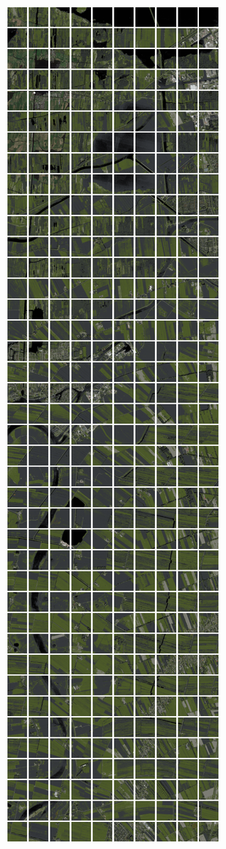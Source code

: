 <html>
<div>
<img src="https://github.com/HakkaTjakka/NL_TILE_MAP/blob/main/18/637/-1055/r.6370.-10550.png" height="44" width="44">
<img src="https://github.com/HakkaTjakka/NL_TILE_MAP/blob/main/18/637/-1055/r.6371.-10550.png" height="44" width="44">
<img src="https://github.com/HakkaTjakka/NL_TILE_MAP/blob/main/18/637/-1055/r.6372.-10550.png" height="44" width="44">
<img src="https://github.com/HakkaTjakka/NL_TILE_MAP/blob/main/18/637/-1055/r.6373.-10550.png" height="44" width="44">
<img src="https://github.com/HakkaTjakka/NL_TILE_MAP/blob/main/18/637/-1055/r.6374.-10550.png" height="44" width="44">
<img src="https://github.com/HakkaTjakka/NL_TILE_MAP/blob/main/18/637/-1055/r.6375.-10550.png" height="44" width="44">
<img src="https://github.com/HakkaTjakka/NL_TILE_MAP/blob/main/18/637/-1055/r.6376.-10550.png" height="44" width="44">
<img src="https://github.com/HakkaTjakka/NL_TILE_MAP/blob/main/18/637/-1055/r.6377.-10550.png" height="44" width="44">
<img src="https://github.com/HakkaTjakka/NL_TILE_MAP/blob/main/18/637/-1055/r.6378.-10550.png" height="44" width="44">
<img src="https://github.com/HakkaTjakka/NL_TILE_MAP/blob/main/18/637/-1055/r.6379.-10550.png" height="44" width="44">
<img src="https://github.com/HakkaTjakka/NL_TILE_MAP/blob/main/18/638/-1055/r.6380.-10550.png" height="44" width="44">
<img src="https://github.com/HakkaTjakka/NL_TILE_MAP/blob/main/18/638/-1055/r.6381.-10550.png" height="44" width="44">
<img src="https://github.com/HakkaTjakka/NL_TILE_MAP/blob/main/18/638/-1055/r.6382.-10550.png" height="44" width="44">
<img src="https://github.com/HakkaTjakka/NL_TILE_MAP/blob/main/18/638/-1055/r.6383.-10550.png" height="44" width="44">
<img src="https://github.com/HakkaTjakka/NL_TILE_MAP/blob/main/18/638/-1055/r.6384.-10550.png" height="44" width="44">
<img src="https://github.com/HakkaTjakka/NL_TILE_MAP/blob/main/18/638/-1055/r.6385.-10550.png" height="44" width="44">
<img src="https://github.com/HakkaTjakka/NL_TILE_MAP/blob/main/18/638/-1055/r.6386.-10550.png" height="44" width="44">
<img src="https://github.com/HakkaTjakka/NL_TILE_MAP/blob/main/18/638/-1055/r.6387.-10550.png" height="44" width="44">
<img src="https://github.com/HakkaTjakka/NL_TILE_MAP/blob/main/18/638/-1055/r.6388.-10550.png" height="44" width="44">
<img src="https://github.com/HakkaTjakka/NL_TILE_MAP/blob/main/18/638/-1055/r.6389.-10550.png" height="44" width="44">
<br>
<img src="https://github.com/HakkaTjakka/NL_TILE_MAP/blob/main/18/637/-1055/r.6370.-10549.png" height="44" width="44">
<img src="https://github.com/HakkaTjakka/NL_TILE_MAP/blob/main/18/637/-1055/r.6371.-10549.png" height="44" width="44">
<img src="https://github.com/HakkaTjakka/NL_TILE_MAP/blob/main/18/637/-1055/r.6372.-10549.png" height="44" width="44">
<img src="https://github.com/HakkaTjakka/NL_TILE_MAP/blob/main/18/637/-1055/r.6373.-10549.png" height="44" width="44">
<img src="https://github.com/HakkaTjakka/NL_TILE_MAP/blob/main/18/637/-1055/r.6374.-10549.png" height="44" width="44">
<img src="https://github.com/HakkaTjakka/NL_TILE_MAP/blob/main/18/637/-1055/r.6375.-10549.png" height="44" width="44">
<img src="https://github.com/HakkaTjakka/NL_TILE_MAP/blob/main/18/637/-1055/r.6376.-10549.png" height="44" width="44">
<img src="https://github.com/HakkaTjakka/NL_TILE_MAP/blob/main/18/637/-1055/r.6377.-10549.png" height="44" width="44">
<img src="https://github.com/HakkaTjakka/NL_TILE_MAP/blob/main/18/637/-1055/r.6378.-10549.png" height="44" width="44">
<img src="https://github.com/HakkaTjakka/NL_TILE_MAP/blob/main/18/637/-1055/r.6379.-10549.png" height="44" width="44">
<img src="https://github.com/HakkaTjakka/NL_TILE_MAP/blob/main/18/638/-1055/r.6380.-10549.png" height="44" width="44">
<img src="https://github.com/HakkaTjakka/NL_TILE_MAP/blob/main/18/638/-1055/r.6381.-10549.png" height="44" width="44">
<img src="https://github.com/HakkaTjakka/NL_TILE_MAP/blob/main/18/638/-1055/r.6382.-10549.png" height="44" width="44">
<img src="https://github.com/HakkaTjakka/NL_TILE_MAP/blob/main/18/638/-1055/r.6383.-10549.png" height="44" width="44">
<img src="https://github.com/HakkaTjakka/NL_TILE_MAP/blob/main/18/638/-1055/r.6384.-10549.png" height="44" width="44">
<img src="https://github.com/HakkaTjakka/NL_TILE_MAP/blob/main/18/638/-1055/r.6385.-10549.png" height="44" width="44">
<img src="https://github.com/HakkaTjakka/NL_TILE_MAP/blob/main/18/638/-1055/r.6386.-10549.png" height="44" width="44">
<img src="https://github.com/HakkaTjakka/NL_TILE_MAP/blob/main/18/638/-1055/r.6387.-10549.png" height="44" width="44">
<img src="https://github.com/HakkaTjakka/NL_TILE_MAP/blob/main/18/638/-1055/r.6388.-10549.png" height="44" width="44">
<img src="https://github.com/HakkaTjakka/NL_TILE_MAP/blob/main/18/638/-1055/r.6389.-10549.png" height="44" width="44">
<br>
<img src="https://github.com/HakkaTjakka/NL_TILE_MAP/blob/main/18/637/-1055/r.6370.-10548.png" height="44" width="44">
<img src="https://github.com/HakkaTjakka/NL_TILE_MAP/blob/main/18/637/-1055/r.6371.-10548.png" height="44" width="44">
<img src="https://github.com/HakkaTjakka/NL_TILE_MAP/blob/main/18/637/-1055/r.6372.-10548.png" height="44" width="44">
<img src="https://github.com/HakkaTjakka/NL_TILE_MAP/blob/main/18/637/-1055/r.6373.-10548.png" height="44" width="44">
<img src="https://github.com/HakkaTjakka/NL_TILE_MAP/blob/main/18/637/-1055/r.6374.-10548.png" height="44" width="44">
<img src="https://github.com/HakkaTjakka/NL_TILE_MAP/blob/main/18/637/-1055/r.6375.-10548.png" height="44" width="44">
<img src="https://github.com/HakkaTjakka/NL_TILE_MAP/blob/main/18/637/-1055/r.6376.-10548.png" height="44" width="44">
<img src="https://github.com/HakkaTjakka/NL_TILE_MAP/blob/main/18/637/-1055/r.6377.-10548.png" height="44" width="44">
<img src="https://github.com/HakkaTjakka/NL_TILE_MAP/blob/main/18/637/-1055/r.6378.-10548.png" height="44" width="44">
<img src="https://github.com/HakkaTjakka/NL_TILE_MAP/blob/main/18/637/-1055/r.6379.-10548.png" height="44" width="44">
<img src="https://github.com/HakkaTjakka/NL_TILE_MAP/blob/main/18/638/-1055/r.6380.-10548.png" height="44" width="44">
<img src="https://github.com/HakkaTjakka/NL_TILE_MAP/blob/main/18/638/-1055/r.6381.-10548.png" height="44" width="44">
<img src="https://github.com/HakkaTjakka/NL_TILE_MAP/blob/main/18/638/-1055/r.6382.-10548.png" height="44" width="44">
<img src="https://github.com/HakkaTjakka/NL_TILE_MAP/blob/main/18/638/-1055/r.6383.-10548.png" height="44" width="44">
<img src="https://github.com/HakkaTjakka/NL_TILE_MAP/blob/main/18/638/-1055/r.6384.-10548.png" height="44" width="44">
<img src="https://github.com/HakkaTjakka/NL_TILE_MAP/blob/main/18/638/-1055/r.6385.-10548.png" height="44" width="44">
<img src="https://github.com/HakkaTjakka/NL_TILE_MAP/blob/main/18/638/-1055/r.6386.-10548.png" height="44" width="44">
<img src="https://github.com/HakkaTjakka/NL_TILE_MAP/blob/main/18/638/-1055/r.6387.-10548.png" height="44" width="44">
<img src="https://github.com/HakkaTjakka/NL_TILE_MAP/blob/main/18/638/-1055/r.6388.-10548.png" height="44" width="44">
<img src="https://github.com/HakkaTjakka/NL_TILE_MAP/blob/main/18/638/-1055/r.6389.-10548.png" height="44" width="44">
<br>
<img src="https://github.com/HakkaTjakka/NL_TILE_MAP/blob/main/18/637/-1055/r.6370.-10547.png" height="44" width="44">
<img src="https://github.com/HakkaTjakka/NL_TILE_MAP/blob/main/18/637/-1055/r.6371.-10547.png" height="44" width="44">
<img src="https://github.com/HakkaTjakka/NL_TILE_MAP/blob/main/18/637/-1055/r.6372.-10547.png" height="44" width="44">
<img src="https://github.com/HakkaTjakka/NL_TILE_MAP/blob/main/18/637/-1055/r.6373.-10547.png" height="44" width="44">
<img src="https://github.com/HakkaTjakka/NL_TILE_MAP/blob/main/18/637/-1055/r.6374.-10547.png" height="44" width="44">
<img src="https://github.com/HakkaTjakka/NL_TILE_MAP/blob/main/18/637/-1055/r.6375.-10547.png" height="44" width="44">
<img src="https://github.com/HakkaTjakka/NL_TILE_MAP/blob/main/18/637/-1055/r.6376.-10547.png" height="44" width="44">
<img src="https://github.com/HakkaTjakka/NL_TILE_MAP/blob/main/18/637/-1055/r.6377.-10547.png" height="44" width="44">
<img src="https://github.com/HakkaTjakka/NL_TILE_MAP/blob/main/18/637/-1055/r.6378.-10547.png" height="44" width="44">
<img src="https://github.com/HakkaTjakka/NL_TILE_MAP/blob/main/18/637/-1055/r.6379.-10547.png" height="44" width="44">
<img src="https://github.com/HakkaTjakka/NL_TILE_MAP/blob/main/18/638/-1055/r.6380.-10547.png" height="44" width="44">
<img src="https://github.com/HakkaTjakka/NL_TILE_MAP/blob/main/18/638/-1055/r.6381.-10547.png" height="44" width="44">
<img src="https://github.com/HakkaTjakka/NL_TILE_MAP/blob/main/18/638/-1055/r.6382.-10547.png" height="44" width="44">
<img src="https://github.com/HakkaTjakka/NL_TILE_MAP/blob/main/18/638/-1055/r.6383.-10547.png" height="44" width="44">
<img src="https://github.com/HakkaTjakka/NL_TILE_MAP/blob/main/18/638/-1055/r.6384.-10547.png" height="44" width="44">
<img src="https://github.com/HakkaTjakka/NL_TILE_MAP/blob/main/18/638/-1055/r.6385.-10547.png" height="44" width="44">
<img src="https://github.com/HakkaTjakka/NL_TILE_MAP/blob/main/18/638/-1055/r.6386.-10547.png" height="44" width="44">
<img src="https://github.com/HakkaTjakka/NL_TILE_MAP/blob/main/18/638/-1055/r.6387.-10547.png" height="44" width="44">
<img src="https://github.com/HakkaTjakka/NL_TILE_MAP/blob/main/18/638/-1055/r.6388.-10547.png" height="44" width="44">
<img src="https://github.com/HakkaTjakka/NL_TILE_MAP/blob/main/18/638/-1055/r.6389.-10547.png" height="44" width="44">
<br>
<img src="https://github.com/HakkaTjakka/NL_TILE_MAP/blob/main/18/637/-1055/r.6370.-10546.png" height="44" width="44">
<img src="https://github.com/HakkaTjakka/NL_TILE_MAP/blob/main/18/637/-1055/r.6371.-10546.png" height="44" width="44">
<img src="https://github.com/HakkaTjakka/NL_TILE_MAP/blob/main/18/637/-1055/r.6372.-10546.png" height="44" width="44">
<img src="https://github.com/HakkaTjakka/NL_TILE_MAP/blob/main/18/637/-1055/r.6373.-10546.png" height="44" width="44">
<img src="https://github.com/HakkaTjakka/NL_TILE_MAP/blob/main/18/637/-1055/r.6374.-10546.png" height="44" width="44">
<img src="https://github.com/HakkaTjakka/NL_TILE_MAP/blob/main/18/637/-1055/r.6375.-10546.png" height="44" width="44">
<img src="https://github.com/HakkaTjakka/NL_TILE_MAP/blob/main/18/637/-1055/r.6376.-10546.png" height="44" width="44">
<img src="https://github.com/HakkaTjakka/NL_TILE_MAP/blob/main/18/637/-1055/r.6377.-10546.png" height="44" width="44">
<img src="https://github.com/HakkaTjakka/NL_TILE_MAP/blob/main/18/637/-1055/r.6378.-10546.png" height="44" width="44">
<img src="https://github.com/HakkaTjakka/NL_TILE_MAP/blob/main/18/637/-1055/r.6379.-10546.png" height="44" width="44">
<img src="https://github.com/HakkaTjakka/NL_TILE_MAP/blob/main/18/638/-1055/r.6380.-10546.png" height="44" width="44">
<img src="https://github.com/HakkaTjakka/NL_TILE_MAP/blob/main/18/638/-1055/r.6381.-10546.png" height="44" width="44">
<img src="https://github.com/HakkaTjakka/NL_TILE_MAP/blob/main/18/638/-1055/r.6382.-10546.png" height="44" width="44">
<img src="https://github.com/HakkaTjakka/NL_TILE_MAP/blob/main/18/638/-1055/r.6383.-10546.png" height="44" width="44">
<img src="https://github.com/HakkaTjakka/NL_TILE_MAP/blob/main/18/638/-1055/r.6384.-10546.png" height="44" width="44">
<img src="https://github.com/HakkaTjakka/NL_TILE_MAP/blob/main/18/638/-1055/r.6385.-10546.png" height="44" width="44">
<img src="https://github.com/HakkaTjakka/NL_TILE_MAP/blob/main/18/638/-1055/r.6386.-10546.png" height="44" width="44">
<img src="https://github.com/HakkaTjakka/NL_TILE_MAP/blob/main/18/638/-1055/r.6387.-10546.png" height="44" width="44">
<img src="https://github.com/HakkaTjakka/NL_TILE_MAP/blob/main/18/638/-1055/r.6388.-10546.png" height="44" width="44">
<img src="https://github.com/HakkaTjakka/NL_TILE_MAP/blob/main/18/638/-1055/r.6389.-10546.png" height="44" width="44">
<br>
<img src="https://github.com/HakkaTjakka/NL_TILE_MAP/blob/main/18/637/-1055/r.6370.-10545.png" height="44" width="44">
<img src="https://github.com/HakkaTjakka/NL_TILE_MAP/blob/main/18/637/-1055/r.6371.-10545.png" height="44" width="44">
<img src="https://github.com/HakkaTjakka/NL_TILE_MAP/blob/main/18/637/-1055/r.6372.-10545.png" height="44" width="44">
<img src="https://github.com/HakkaTjakka/NL_TILE_MAP/blob/main/18/637/-1055/r.6373.-10545.png" height="44" width="44">
<img src="https://github.com/HakkaTjakka/NL_TILE_MAP/blob/main/18/637/-1055/r.6374.-10545.png" height="44" width="44">
<img src="https://github.com/HakkaTjakka/NL_TILE_MAP/blob/main/18/637/-1055/r.6375.-10545.png" height="44" width="44">
<img src="https://github.com/HakkaTjakka/NL_TILE_MAP/blob/main/18/637/-1055/r.6376.-10545.png" height="44" width="44">
<img src="https://github.com/HakkaTjakka/NL_TILE_MAP/blob/main/18/637/-1055/r.6377.-10545.png" height="44" width="44">
<img src="https://github.com/HakkaTjakka/NL_TILE_MAP/blob/main/18/637/-1055/r.6378.-10545.png" height="44" width="44">
<img src="https://github.com/HakkaTjakka/NL_TILE_MAP/blob/main/18/637/-1055/r.6379.-10545.png" height="44" width="44">
<img src="https://github.com/HakkaTjakka/NL_TILE_MAP/blob/main/18/638/-1055/r.6380.-10545.png" height="44" width="44">
<img src="https://github.com/HakkaTjakka/NL_TILE_MAP/blob/main/18/638/-1055/r.6381.-10545.png" height="44" width="44">
<img src="https://github.com/HakkaTjakka/NL_TILE_MAP/blob/main/18/638/-1055/r.6382.-10545.png" height="44" width="44">
<img src="https://github.com/HakkaTjakka/NL_TILE_MAP/blob/main/18/638/-1055/r.6383.-10545.png" height="44" width="44">
<img src="https://github.com/HakkaTjakka/NL_TILE_MAP/blob/main/18/638/-1055/r.6384.-10545.png" height="44" width="44">
<img src="https://github.com/HakkaTjakka/NL_TILE_MAP/blob/main/18/638/-1055/r.6385.-10545.png" height="44" width="44">
<img src="https://github.com/HakkaTjakka/NL_TILE_MAP/blob/main/18/638/-1055/r.6386.-10545.png" height="44" width="44">
<img src="https://github.com/HakkaTjakka/NL_TILE_MAP/blob/main/18/638/-1055/r.6387.-10545.png" height="44" width="44">
<img src="https://github.com/HakkaTjakka/NL_TILE_MAP/blob/main/18/638/-1055/r.6388.-10545.png" height="44" width="44">
<img src="https://github.com/HakkaTjakka/NL_TILE_MAP/blob/main/18/638/-1055/r.6389.-10545.png" height="44" width="44">
<br>
<img src="https://github.com/HakkaTjakka/NL_TILE_MAP/blob/main/18/637/-1055/r.6370.-10544.png" height="44" width="44">
<img src="https://github.com/HakkaTjakka/NL_TILE_MAP/blob/main/18/637/-1055/r.6371.-10544.png" height="44" width="44">
<img src="https://github.com/HakkaTjakka/NL_TILE_MAP/blob/main/18/637/-1055/r.6372.-10544.png" height="44" width="44">
<img src="https://github.com/HakkaTjakka/NL_TILE_MAP/blob/main/18/637/-1055/r.6373.-10544.png" height="44" width="44">
<img src="https://github.com/HakkaTjakka/NL_TILE_MAP/blob/main/18/637/-1055/r.6374.-10544.png" height="44" width="44">
<img src="https://github.com/HakkaTjakka/NL_TILE_MAP/blob/main/18/637/-1055/r.6375.-10544.png" height="44" width="44">
<img src="https://github.com/HakkaTjakka/NL_TILE_MAP/blob/main/18/637/-1055/r.6376.-10544.png" height="44" width="44">
<img src="https://github.com/HakkaTjakka/NL_TILE_MAP/blob/main/18/637/-1055/r.6377.-10544.png" height="44" width="44">
<img src="https://github.com/HakkaTjakka/NL_TILE_MAP/blob/main/18/637/-1055/r.6378.-10544.png" height="44" width="44">
<img src="https://github.com/HakkaTjakka/NL_TILE_MAP/blob/main/18/637/-1055/r.6379.-10544.png" height="44" width="44">
<img src="https://github.com/HakkaTjakka/NL_TILE_MAP/blob/main/18/638/-1055/r.6380.-10544.png" height="44" width="44">
<img src="https://github.com/HakkaTjakka/NL_TILE_MAP/blob/main/18/638/-1055/r.6381.-10544.png" height="44" width="44">
<img src="https://github.com/HakkaTjakka/NL_TILE_MAP/blob/main/18/638/-1055/r.6382.-10544.png" height="44" width="44">
<img src="https://github.com/HakkaTjakka/NL_TILE_MAP/blob/main/18/638/-1055/r.6383.-10544.png" height="44" width="44">
<img src="https://github.com/HakkaTjakka/NL_TILE_MAP/blob/main/18/638/-1055/r.6384.-10544.png" height="44" width="44">
<img src="https://github.com/HakkaTjakka/NL_TILE_MAP/blob/main/18/638/-1055/r.6385.-10544.png" height="44" width="44">
<img src="https://github.com/HakkaTjakka/NL_TILE_MAP/blob/main/18/638/-1055/r.6386.-10544.png" height="44" width="44">
<img src="https://github.com/HakkaTjakka/NL_TILE_MAP/blob/main/18/638/-1055/r.6387.-10544.png" height="44" width="44">
<img src="https://github.com/HakkaTjakka/NL_TILE_MAP/blob/main/18/638/-1055/r.6388.-10544.png" height="44" width="44">
<img src="https://github.com/HakkaTjakka/NL_TILE_MAP/blob/main/18/638/-1055/r.6389.-10544.png" height="44" width="44">
<br>
<img src="https://github.com/HakkaTjakka/NL_TILE_MAP/blob/main/18/637/-1055/r.6370.-10543.png" height="44" width="44">
<img src="https://github.com/HakkaTjakka/NL_TILE_MAP/blob/main/18/637/-1055/r.6371.-10543.png" height="44" width="44">
<img src="https://github.com/HakkaTjakka/NL_TILE_MAP/blob/main/18/637/-1055/r.6372.-10543.png" height="44" width="44">
<img src="https://github.com/HakkaTjakka/NL_TILE_MAP/blob/main/18/637/-1055/r.6373.-10543.png" height="44" width="44">
<img src="https://github.com/HakkaTjakka/NL_TILE_MAP/blob/main/18/637/-1055/r.6374.-10543.png" height="44" width="44">
<img src="https://github.com/HakkaTjakka/NL_TILE_MAP/blob/main/18/637/-1055/r.6375.-10543.png" height="44" width="44">
<img src="https://github.com/HakkaTjakka/NL_TILE_MAP/blob/main/18/637/-1055/r.6376.-10543.png" height="44" width="44">
<img src="https://github.com/HakkaTjakka/NL_TILE_MAP/blob/main/18/637/-1055/r.6377.-10543.png" height="44" width="44">
<img src="https://github.com/HakkaTjakka/NL_TILE_MAP/blob/main/18/637/-1055/r.6378.-10543.png" height="44" width="44">
<img src="https://github.com/HakkaTjakka/NL_TILE_MAP/blob/main/18/637/-1055/r.6379.-10543.png" height="44" width="44">
<img src="https://github.com/HakkaTjakka/NL_TILE_MAP/blob/main/18/638/-1055/r.6380.-10543.png" height="44" width="44">
<img src="https://github.com/HakkaTjakka/NL_TILE_MAP/blob/main/18/638/-1055/r.6381.-10543.png" height="44" width="44">
<img src="https://github.com/HakkaTjakka/NL_TILE_MAP/blob/main/18/638/-1055/r.6382.-10543.png" height="44" width="44">
<img src="https://github.com/HakkaTjakka/NL_TILE_MAP/blob/main/18/638/-1055/r.6383.-10543.png" height="44" width="44">
<img src="https://github.com/HakkaTjakka/NL_TILE_MAP/blob/main/18/638/-1055/r.6384.-10543.png" height="44" width="44">
<img src="https://github.com/HakkaTjakka/NL_TILE_MAP/blob/main/18/638/-1055/r.6385.-10543.png" height="44" width="44">
<img src="https://github.com/HakkaTjakka/NL_TILE_MAP/blob/main/18/638/-1055/r.6386.-10543.png" height="44" width="44">
<img src="https://github.com/HakkaTjakka/NL_TILE_MAP/blob/main/18/638/-1055/r.6387.-10543.png" height="44" width="44">
<img src="https://github.com/HakkaTjakka/NL_TILE_MAP/blob/main/18/638/-1055/r.6388.-10543.png" height="44" width="44">
<img src="https://github.com/HakkaTjakka/NL_TILE_MAP/blob/main/18/638/-1055/r.6389.-10543.png" height="44" width="44">
<br>
<img src="https://github.com/HakkaTjakka/NL_TILE_MAP/blob/main/18/637/-1055/r.6370.-10542.png" height="44" width="44">
<img src="https://github.com/HakkaTjakka/NL_TILE_MAP/blob/main/18/637/-1055/r.6371.-10542.png" height="44" width="44">
<img src="https://github.com/HakkaTjakka/NL_TILE_MAP/blob/main/18/637/-1055/r.6372.-10542.png" height="44" width="44">
<img src="https://github.com/HakkaTjakka/NL_TILE_MAP/blob/main/18/637/-1055/r.6373.-10542.png" height="44" width="44">
<img src="https://github.com/HakkaTjakka/NL_TILE_MAP/blob/main/18/637/-1055/r.6374.-10542.png" height="44" width="44">
<img src="https://github.com/HakkaTjakka/NL_TILE_MAP/blob/main/18/637/-1055/r.6375.-10542.png" height="44" width="44">
<img src="https://github.com/HakkaTjakka/NL_TILE_MAP/blob/main/18/637/-1055/r.6376.-10542.png" height="44" width="44">
<img src="https://github.com/HakkaTjakka/NL_TILE_MAP/blob/main/18/637/-1055/r.6377.-10542.png" height="44" width="44">
<img src="https://github.com/HakkaTjakka/NL_TILE_MAP/blob/main/18/637/-1055/r.6378.-10542.png" height="44" width="44">
<img src="https://github.com/HakkaTjakka/NL_TILE_MAP/blob/main/18/637/-1055/r.6379.-10542.png" height="44" width="44">
<img src="https://github.com/HakkaTjakka/NL_TILE_MAP/blob/main/18/638/-1055/r.6380.-10542.png" height="44" width="44">
<img src="https://github.com/HakkaTjakka/NL_TILE_MAP/blob/main/18/638/-1055/r.6381.-10542.png" height="44" width="44">
<img src="https://github.com/HakkaTjakka/NL_TILE_MAP/blob/main/18/638/-1055/r.6382.-10542.png" height="44" width="44">
<img src="https://github.com/HakkaTjakka/NL_TILE_MAP/blob/main/18/638/-1055/r.6383.-10542.png" height="44" width="44">
<img src="https://github.com/HakkaTjakka/NL_TILE_MAP/blob/main/18/638/-1055/r.6384.-10542.png" height="44" width="44">
<img src="https://github.com/HakkaTjakka/NL_TILE_MAP/blob/main/18/638/-1055/r.6385.-10542.png" height="44" width="44">
<img src="https://github.com/HakkaTjakka/NL_TILE_MAP/blob/main/18/638/-1055/r.6386.-10542.png" height="44" width="44">
<img src="https://github.com/HakkaTjakka/NL_TILE_MAP/blob/main/18/638/-1055/r.6387.-10542.png" height="44" width="44">
<img src="https://github.com/HakkaTjakka/NL_TILE_MAP/blob/main/18/638/-1055/r.6388.-10542.png" height="44" width="44">
<img src="https://github.com/HakkaTjakka/NL_TILE_MAP/blob/main/18/638/-1055/r.6389.-10542.png" height="44" width="44">
<br>
<img src="https://github.com/HakkaTjakka/NL_TILE_MAP/blob/main/18/637/-1055/r.6370.-10541.png" height="44" width="44">
<img src="https://github.com/HakkaTjakka/NL_TILE_MAP/blob/main/18/637/-1055/r.6371.-10541.png" height="44" width="44">
<img src="https://github.com/HakkaTjakka/NL_TILE_MAP/blob/main/18/637/-1055/r.6372.-10541.png" height="44" width="44">
<img src="https://github.com/HakkaTjakka/NL_TILE_MAP/blob/main/18/637/-1055/r.6373.-10541.png" height="44" width="44">
<img src="https://github.com/HakkaTjakka/NL_TILE_MAP/blob/main/18/637/-1055/r.6374.-10541.png" height="44" width="44">
<img src="https://github.com/HakkaTjakka/NL_TILE_MAP/blob/main/18/637/-1055/r.6375.-10541.png" height="44" width="44">
<img src="https://github.com/HakkaTjakka/NL_TILE_MAP/blob/main/18/637/-1055/r.6376.-10541.png" height="44" width="44">
<img src="https://github.com/HakkaTjakka/NL_TILE_MAP/blob/main/18/637/-1055/r.6377.-10541.png" height="44" width="44">
<img src="https://github.com/HakkaTjakka/NL_TILE_MAP/blob/main/18/637/-1055/r.6378.-10541.png" height="44" width="44">
<img src="https://github.com/HakkaTjakka/NL_TILE_MAP/blob/main/18/637/-1055/r.6379.-10541.png" height="44" width="44">
<img src="https://github.com/HakkaTjakka/NL_TILE_MAP/blob/main/18/638/-1055/r.6380.-10541.png" height="44" width="44">
<img src="https://github.com/HakkaTjakka/NL_TILE_MAP/blob/main/18/638/-1055/r.6381.-10541.png" height="44" width="44">
<img src="https://github.com/HakkaTjakka/NL_TILE_MAP/blob/main/18/638/-1055/r.6382.-10541.png" height="44" width="44">
<img src="https://github.com/HakkaTjakka/NL_TILE_MAP/blob/main/18/638/-1055/r.6383.-10541.png" height="44" width="44">
<img src="https://github.com/HakkaTjakka/NL_TILE_MAP/blob/main/18/638/-1055/r.6384.-10541.png" height="44" width="44">
<img src="https://github.com/HakkaTjakka/NL_TILE_MAP/blob/main/18/638/-1055/r.6385.-10541.png" height="44" width="44">
<img src="https://github.com/HakkaTjakka/NL_TILE_MAP/blob/main/18/638/-1055/r.6386.-10541.png" height="44" width="44">
<img src="https://github.com/HakkaTjakka/NL_TILE_MAP/blob/main/18/638/-1055/r.6387.-10541.png" height="44" width="44">
<img src="https://github.com/HakkaTjakka/NL_TILE_MAP/blob/main/18/638/-1055/r.6388.-10541.png" height="44" width="44">
<img src="https://github.com/HakkaTjakka/NL_TILE_MAP/blob/main/18/638/-1055/r.6389.-10541.png" height="44" width="44">
<br>
<img src="https://github.com/HakkaTjakka/NL_TILE_MAP/blob/main/18/637/-1054/r.6370.-10540.png" height="44" width="44">
<img src="https://github.com/HakkaTjakka/NL_TILE_MAP/blob/main/18/637/-1054/r.6371.-10540.png" height="44" width="44">
<img src="https://github.com/HakkaTjakka/NL_TILE_MAP/blob/main/18/637/-1054/r.6372.-10540.png" height="44" width="44">
<img src="https://github.com/HakkaTjakka/NL_TILE_MAP/blob/main/18/637/-1054/r.6373.-10540.png" height="44" width="44">
<img src="https://github.com/HakkaTjakka/NL_TILE_MAP/blob/main/18/637/-1054/r.6374.-10540.png" height="44" width="44">
<img src="https://github.com/HakkaTjakka/NL_TILE_MAP/blob/main/18/637/-1054/r.6375.-10540.png" height="44" width="44">
<img src="https://github.com/HakkaTjakka/NL_TILE_MAP/blob/main/18/637/-1054/r.6376.-10540.png" height="44" width="44">
<img src="https://github.com/HakkaTjakka/NL_TILE_MAP/blob/main/18/637/-1054/r.6377.-10540.png" height="44" width="44">
<img src="https://github.com/HakkaTjakka/NL_TILE_MAP/blob/main/18/637/-1054/r.6378.-10540.png" height="44" width="44">
<img src="https://github.com/HakkaTjakka/NL_TILE_MAP/blob/main/18/637/-1054/r.6379.-10540.png" height="44" width="44">
<img src="https://github.com/HakkaTjakka/NL_TILE_MAP/blob/main/18/638/-1054/r.6380.-10540.png" height="44" width="44">
<img src="https://github.com/HakkaTjakka/NL_TILE_MAP/blob/main/18/638/-1054/r.6381.-10540.png" height="44" width="44">
<img src="https://github.com/HakkaTjakka/NL_TILE_MAP/blob/main/18/638/-1054/r.6382.-10540.png" height="44" width="44">
<img src="https://github.com/HakkaTjakka/NL_TILE_MAP/blob/main/18/638/-1054/r.6383.-10540.png" height="44" width="44">
<img src="https://github.com/HakkaTjakka/NL_TILE_MAP/blob/main/18/638/-1054/r.6384.-10540.png" height="44" width="44">
<img src="https://github.com/HakkaTjakka/NL_TILE_MAP/blob/main/18/638/-1054/r.6385.-10540.png" height="44" width="44">
<img src="https://github.com/HakkaTjakka/NL_TILE_MAP/blob/main/18/638/-1054/r.6386.-10540.png" height="44" width="44">
<img src="https://github.com/HakkaTjakka/NL_TILE_MAP/blob/main/18/638/-1054/r.6387.-10540.png" height="44" width="44">
<img src="https://github.com/HakkaTjakka/NL_TILE_MAP/blob/main/18/638/-1054/r.6388.-10540.png" height="44" width="44">
<img src="https://github.com/HakkaTjakka/NL_TILE_MAP/blob/main/18/638/-1054/r.6389.-10540.png" height="44" width="44">
<br>
<img src="https://github.com/HakkaTjakka/NL_TILE_MAP/blob/main/18/637/-1054/r.6370.-10539.png" height="44" width="44">
<img src="https://github.com/HakkaTjakka/NL_TILE_MAP/blob/main/18/637/-1054/r.6371.-10539.png" height="44" width="44">
<img src="https://github.com/HakkaTjakka/NL_TILE_MAP/blob/main/18/637/-1054/r.6372.-10539.png" height="44" width="44">
<img src="https://github.com/HakkaTjakka/NL_TILE_MAP/blob/main/18/637/-1054/r.6373.-10539.png" height="44" width="44">
<img src="https://github.com/HakkaTjakka/NL_TILE_MAP/blob/main/18/637/-1054/r.6374.-10539.png" height="44" width="44">
<img src="https://github.com/HakkaTjakka/NL_TILE_MAP/blob/main/18/637/-1054/r.6375.-10539.png" height="44" width="44">
<img src="https://github.com/HakkaTjakka/NL_TILE_MAP/blob/main/18/637/-1054/r.6376.-10539.png" height="44" width="44">
<img src="https://github.com/HakkaTjakka/NL_TILE_MAP/blob/main/18/637/-1054/r.6377.-10539.png" height="44" width="44">
<img src="https://github.com/HakkaTjakka/NL_TILE_MAP/blob/main/18/637/-1054/r.6378.-10539.png" height="44" width="44">
<img src="https://github.com/HakkaTjakka/NL_TILE_MAP/blob/main/18/637/-1054/r.6379.-10539.png" height="44" width="44">
<img src="https://github.com/HakkaTjakka/NL_TILE_MAP/blob/main/18/638/-1054/r.6380.-10539.png" height="44" width="44">
<img src="https://github.com/HakkaTjakka/NL_TILE_MAP/blob/main/18/638/-1054/r.6381.-10539.png" height="44" width="44">
<img src="https://github.com/HakkaTjakka/NL_TILE_MAP/blob/main/18/638/-1054/r.6382.-10539.png" height="44" width="44">
<img src="https://github.com/HakkaTjakka/NL_TILE_MAP/blob/main/18/638/-1054/r.6383.-10539.png" height="44" width="44">
<img src="https://github.com/HakkaTjakka/NL_TILE_MAP/blob/main/18/638/-1054/r.6384.-10539.png" height="44" width="44">
<img src="https://github.com/HakkaTjakka/NL_TILE_MAP/blob/main/18/638/-1054/r.6385.-10539.png" height="44" width="44">
<img src="https://github.com/HakkaTjakka/NL_TILE_MAP/blob/main/18/638/-1054/r.6386.-10539.png" height="44" width="44">
<img src="https://github.com/HakkaTjakka/NL_TILE_MAP/blob/main/18/638/-1054/r.6387.-10539.png" height="44" width="44">
<img src="https://github.com/HakkaTjakka/NL_TILE_MAP/blob/main/18/638/-1054/r.6388.-10539.png" height="44" width="44">
<img src="https://github.com/HakkaTjakka/NL_TILE_MAP/blob/main/18/638/-1054/r.6389.-10539.png" height="44" width="44">
<br>
<img src="https://github.com/HakkaTjakka/NL_TILE_MAP/blob/main/18/637/-1054/r.6370.-10538.png" height="44" width="44">
<img src="https://github.com/HakkaTjakka/NL_TILE_MAP/blob/main/18/637/-1054/r.6371.-10538.png" height="44" width="44">
<img src="https://github.com/HakkaTjakka/NL_TILE_MAP/blob/main/18/637/-1054/r.6372.-10538.png" height="44" width="44">
<img src="https://github.com/HakkaTjakka/NL_TILE_MAP/blob/main/18/637/-1054/r.6373.-10538.png" height="44" width="44">
<img src="https://github.com/HakkaTjakka/NL_TILE_MAP/blob/main/18/637/-1054/r.6374.-10538.png" height="44" width="44">
<img src="https://github.com/HakkaTjakka/NL_TILE_MAP/blob/main/18/637/-1054/r.6375.-10538.png" height="44" width="44">
<img src="https://github.com/HakkaTjakka/NL_TILE_MAP/blob/main/18/637/-1054/r.6376.-10538.png" height="44" width="44">
<img src="https://github.com/HakkaTjakka/NL_TILE_MAP/blob/main/18/637/-1054/r.6377.-10538.png" height="44" width="44">
<img src="https://github.com/HakkaTjakka/NL_TILE_MAP/blob/main/18/637/-1054/r.6378.-10538.png" height="44" width="44">
<img src="https://github.com/HakkaTjakka/NL_TILE_MAP/blob/main/18/637/-1054/r.6379.-10538.png" height="44" width="44">
<img src="https://github.com/HakkaTjakka/NL_TILE_MAP/blob/main/18/638/-1054/r.6380.-10538.png" height="44" width="44">
<img src="https://github.com/HakkaTjakka/NL_TILE_MAP/blob/main/18/638/-1054/r.6381.-10538.png" height="44" width="44">
<img src="https://github.com/HakkaTjakka/NL_TILE_MAP/blob/main/18/638/-1054/r.6382.-10538.png" height="44" width="44">
<img src="https://github.com/HakkaTjakka/NL_TILE_MAP/blob/main/18/638/-1054/r.6383.-10538.png" height="44" width="44">
<img src="https://github.com/HakkaTjakka/NL_TILE_MAP/blob/main/18/638/-1054/r.6384.-10538.png" height="44" width="44">
<img src="https://github.com/HakkaTjakka/NL_TILE_MAP/blob/main/18/638/-1054/r.6385.-10538.png" height="44" width="44">
<img src="https://github.com/HakkaTjakka/NL_TILE_MAP/blob/main/18/638/-1054/r.6386.-10538.png" height="44" width="44">
<img src="https://github.com/HakkaTjakka/NL_TILE_MAP/blob/main/18/638/-1054/r.6387.-10538.png" height="44" width="44">
<img src="https://github.com/HakkaTjakka/NL_TILE_MAP/blob/main/18/638/-1054/r.6388.-10538.png" height="44" width="44">
<img src="https://github.com/HakkaTjakka/NL_TILE_MAP/blob/main/18/638/-1054/r.6389.-10538.png" height="44" width="44">
<br>
<img src="https://github.com/HakkaTjakka/NL_TILE_MAP/blob/main/18/637/-1054/r.6370.-10537.png" height="44" width="44">
<img src="https://github.com/HakkaTjakka/NL_TILE_MAP/blob/main/18/637/-1054/r.6371.-10537.png" height="44" width="44">
<img src="https://github.com/HakkaTjakka/NL_TILE_MAP/blob/main/18/637/-1054/r.6372.-10537.png" height="44" width="44">
<img src="https://github.com/HakkaTjakka/NL_TILE_MAP/blob/main/18/637/-1054/r.6373.-10537.png" height="44" width="44">
<img src="https://github.com/HakkaTjakka/NL_TILE_MAP/blob/main/18/637/-1054/r.6374.-10537.png" height="44" width="44">
<img src="https://github.com/HakkaTjakka/NL_TILE_MAP/blob/main/18/637/-1054/r.6375.-10537.png" height="44" width="44">
<img src="https://github.com/HakkaTjakka/NL_TILE_MAP/blob/main/18/637/-1054/r.6376.-10537.png" height="44" width="44">
<img src="https://github.com/HakkaTjakka/NL_TILE_MAP/blob/main/18/637/-1054/r.6377.-10537.png" height="44" width="44">
<img src="https://github.com/HakkaTjakka/NL_TILE_MAP/blob/main/18/637/-1054/r.6378.-10537.png" height="44" width="44">
<img src="https://github.com/HakkaTjakka/NL_TILE_MAP/blob/main/18/637/-1054/r.6379.-10537.png" height="44" width="44">
<img src="https://github.com/HakkaTjakka/NL_TILE_MAP/blob/main/18/638/-1054/r.6380.-10537.png" height="44" width="44">
<img src="https://github.com/HakkaTjakka/NL_TILE_MAP/blob/main/18/638/-1054/r.6381.-10537.png" height="44" width="44">
<img src="https://github.com/HakkaTjakka/NL_TILE_MAP/blob/main/18/638/-1054/r.6382.-10537.png" height="44" width="44">
<img src="https://github.com/HakkaTjakka/NL_TILE_MAP/blob/main/18/638/-1054/r.6383.-10537.png" height="44" width="44">
<img src="https://github.com/HakkaTjakka/NL_TILE_MAP/blob/main/18/638/-1054/r.6384.-10537.png" height="44" width="44">
<img src="https://github.com/HakkaTjakka/NL_TILE_MAP/blob/main/18/638/-1054/r.6385.-10537.png" height="44" width="44">
<img src="https://github.com/HakkaTjakka/NL_TILE_MAP/blob/main/18/638/-1054/r.6386.-10537.png" height="44" width="44">
<img src="https://github.com/HakkaTjakka/NL_TILE_MAP/blob/main/18/638/-1054/r.6387.-10537.png" height="44" width="44">
<img src="https://github.com/HakkaTjakka/NL_TILE_MAP/blob/main/18/638/-1054/r.6388.-10537.png" height="44" width="44">
<img src="https://github.com/HakkaTjakka/NL_TILE_MAP/blob/main/18/638/-1054/r.6389.-10537.png" height="44" width="44">
<br>
<img src="https://github.com/HakkaTjakka/NL_TILE_MAP/blob/main/18/637/-1054/r.6370.-10536.png" height="44" width="44">
<img src="https://github.com/HakkaTjakka/NL_TILE_MAP/blob/main/18/637/-1054/r.6371.-10536.png" height="44" width="44">
<img src="https://github.com/HakkaTjakka/NL_TILE_MAP/blob/main/18/637/-1054/r.6372.-10536.png" height="44" width="44">
<img src="https://github.com/HakkaTjakka/NL_TILE_MAP/blob/main/18/637/-1054/r.6373.-10536.png" height="44" width="44">
<img src="https://github.com/HakkaTjakka/NL_TILE_MAP/blob/main/18/637/-1054/r.6374.-10536.png" height="44" width="44">
<img src="https://github.com/HakkaTjakka/NL_TILE_MAP/blob/main/18/637/-1054/r.6375.-10536.png" height="44" width="44">
<img src="https://github.com/HakkaTjakka/NL_TILE_MAP/blob/main/18/637/-1054/r.6376.-10536.png" height="44" width="44">
<img src="https://github.com/HakkaTjakka/NL_TILE_MAP/blob/main/18/637/-1054/r.6377.-10536.png" height="44" width="44">
<img src="https://github.com/HakkaTjakka/NL_TILE_MAP/blob/main/18/637/-1054/r.6378.-10536.png" height="44" width="44">
<img src="https://github.com/HakkaTjakka/NL_TILE_MAP/blob/main/18/637/-1054/r.6379.-10536.png" height="44" width="44">
<img src="https://github.com/HakkaTjakka/NL_TILE_MAP/blob/main/18/638/-1054/r.6380.-10536.png" height="44" width="44">
<img src="https://github.com/HakkaTjakka/NL_TILE_MAP/blob/main/18/638/-1054/r.6381.-10536.png" height="44" width="44">
<img src="https://github.com/HakkaTjakka/NL_TILE_MAP/blob/main/18/638/-1054/r.6382.-10536.png" height="44" width="44">
<img src="https://github.com/HakkaTjakka/NL_TILE_MAP/blob/main/18/638/-1054/r.6383.-10536.png" height="44" width="44">
<img src="https://github.com/HakkaTjakka/NL_TILE_MAP/blob/main/18/638/-1054/r.6384.-10536.png" height="44" width="44">
<img src="https://github.com/HakkaTjakka/NL_TILE_MAP/blob/main/18/638/-1054/r.6385.-10536.png" height="44" width="44">
<img src="https://github.com/HakkaTjakka/NL_TILE_MAP/blob/main/18/638/-1054/r.6386.-10536.png" height="44" width="44">
<img src="https://github.com/HakkaTjakka/NL_TILE_MAP/blob/main/18/638/-1054/r.6387.-10536.png" height="44" width="44">
<img src="https://github.com/HakkaTjakka/NL_TILE_MAP/blob/main/18/638/-1054/r.6388.-10536.png" height="44" width="44">
<img src="https://github.com/HakkaTjakka/NL_TILE_MAP/blob/main/18/638/-1054/r.6389.-10536.png" height="44" width="44">
<br>
<img src="https://github.com/HakkaTjakka/NL_TILE_MAP/blob/main/18/637/-1054/r.6370.-10535.png" height="44" width="44">
<img src="https://github.com/HakkaTjakka/NL_TILE_MAP/blob/main/18/637/-1054/r.6371.-10535.png" height="44" width="44">
<img src="https://github.com/HakkaTjakka/NL_TILE_MAP/blob/main/18/637/-1054/r.6372.-10535.png" height="44" width="44">
<img src="https://github.com/HakkaTjakka/NL_TILE_MAP/blob/main/18/637/-1054/r.6373.-10535.png" height="44" width="44">
<img src="https://github.com/HakkaTjakka/NL_TILE_MAP/blob/main/18/637/-1054/r.6374.-10535.png" height="44" width="44">
<img src="https://github.com/HakkaTjakka/NL_TILE_MAP/blob/main/18/637/-1054/r.6375.-10535.png" height="44" width="44">
<img src="https://github.com/HakkaTjakka/NL_TILE_MAP/blob/main/18/637/-1054/r.6376.-10535.png" height="44" width="44">
<img src="https://github.com/HakkaTjakka/NL_TILE_MAP/blob/main/18/637/-1054/r.6377.-10535.png" height="44" width="44">
<img src="https://github.com/HakkaTjakka/NL_TILE_MAP/blob/main/18/637/-1054/r.6378.-10535.png" height="44" width="44">
<img src="https://github.com/HakkaTjakka/NL_TILE_MAP/blob/main/18/637/-1054/r.6379.-10535.png" height="44" width="44">
<img src="https://github.com/HakkaTjakka/NL_TILE_MAP/blob/main/18/638/-1054/r.6380.-10535.png" height="44" width="44">
<img src="https://github.com/HakkaTjakka/NL_TILE_MAP/blob/main/18/638/-1054/r.6381.-10535.png" height="44" width="44">
<img src="https://github.com/HakkaTjakka/NL_TILE_MAP/blob/main/18/638/-1054/r.6382.-10535.png" height="44" width="44">
<img src="https://github.com/HakkaTjakka/NL_TILE_MAP/blob/main/18/638/-1054/r.6383.-10535.png" height="44" width="44">
<img src="https://github.com/HakkaTjakka/NL_TILE_MAP/blob/main/18/638/-1054/r.6384.-10535.png" height="44" width="44">
<img src="https://github.com/HakkaTjakka/NL_TILE_MAP/blob/main/18/638/-1054/r.6385.-10535.png" height="44" width="44">
<img src="https://github.com/HakkaTjakka/NL_TILE_MAP/blob/main/18/638/-1054/r.6386.-10535.png" height="44" width="44">
<img src="https://github.com/HakkaTjakka/NL_TILE_MAP/blob/main/18/638/-1054/r.6387.-10535.png" height="44" width="44">
<img src="https://github.com/HakkaTjakka/NL_TILE_MAP/blob/main/18/638/-1054/r.6388.-10535.png" height="44" width="44">
<img src="https://github.com/HakkaTjakka/NL_TILE_MAP/blob/main/18/638/-1054/r.6389.-10535.png" height="44" width="44">
<br>
<img src="https://github.com/HakkaTjakka/NL_TILE_MAP/blob/main/18/637/-1054/r.6370.-10534.png" height="44" width="44">
<img src="https://github.com/HakkaTjakka/NL_TILE_MAP/blob/main/18/637/-1054/r.6371.-10534.png" height="44" width="44">
<img src="https://github.com/HakkaTjakka/NL_TILE_MAP/blob/main/18/637/-1054/r.6372.-10534.png" height="44" width="44">
<img src="https://github.com/HakkaTjakka/NL_TILE_MAP/blob/main/18/637/-1054/r.6373.-10534.png" height="44" width="44">
<img src="https://github.com/HakkaTjakka/NL_TILE_MAP/blob/main/18/637/-1054/r.6374.-10534.png" height="44" width="44">
<img src="https://github.com/HakkaTjakka/NL_TILE_MAP/blob/main/18/637/-1054/r.6375.-10534.png" height="44" width="44">
<img src="https://github.com/HakkaTjakka/NL_TILE_MAP/blob/main/18/637/-1054/r.6376.-10534.png" height="44" width="44">
<img src="https://github.com/HakkaTjakka/NL_TILE_MAP/blob/main/18/637/-1054/r.6377.-10534.png" height="44" width="44">
<img src="https://github.com/HakkaTjakka/NL_TILE_MAP/blob/main/18/637/-1054/r.6378.-10534.png" height="44" width="44">
<img src="https://github.com/HakkaTjakka/NL_TILE_MAP/blob/main/18/637/-1054/r.6379.-10534.png" height="44" width="44">
<img src="https://github.com/HakkaTjakka/NL_TILE_MAP/blob/main/18/638/-1054/r.6380.-10534.png" height="44" width="44">
<img src="https://github.com/HakkaTjakka/NL_TILE_MAP/blob/main/18/638/-1054/r.6381.-10534.png" height="44" width="44">
<img src="https://github.com/HakkaTjakka/NL_TILE_MAP/blob/main/18/638/-1054/r.6382.-10534.png" height="44" width="44">
<img src="https://github.com/HakkaTjakka/NL_TILE_MAP/blob/main/18/638/-1054/r.6383.-10534.png" height="44" width="44">
<img src="https://github.com/HakkaTjakka/NL_TILE_MAP/blob/main/18/638/-1054/r.6384.-10534.png" height="44" width="44">
<img src="https://github.com/HakkaTjakka/NL_TILE_MAP/blob/main/18/638/-1054/r.6385.-10534.png" height="44" width="44">
<img src="https://github.com/HakkaTjakka/NL_TILE_MAP/blob/main/18/638/-1054/r.6386.-10534.png" height="44" width="44">
<img src="https://github.com/HakkaTjakka/NL_TILE_MAP/blob/main/18/638/-1054/r.6387.-10534.png" height="44" width="44">
<img src="https://github.com/HakkaTjakka/NL_TILE_MAP/blob/main/18/638/-1054/r.6388.-10534.png" height="44" width="44">
<img src="https://github.com/HakkaTjakka/NL_TILE_MAP/blob/main/18/638/-1054/r.6389.-10534.png" height="44" width="44">
<br>
<img src="https://github.com/HakkaTjakka/NL_TILE_MAP/blob/main/18/637/-1054/r.6370.-10533.png" height="44" width="44">
<img src="https://github.com/HakkaTjakka/NL_TILE_MAP/blob/main/18/637/-1054/r.6371.-10533.png" height="44" width="44">
<img src="https://github.com/HakkaTjakka/NL_TILE_MAP/blob/main/18/637/-1054/r.6372.-10533.png" height="44" width="44">
<img src="https://github.com/HakkaTjakka/NL_TILE_MAP/blob/main/18/637/-1054/r.6373.-10533.png" height="44" width="44">
<img src="https://github.com/HakkaTjakka/NL_TILE_MAP/blob/main/18/637/-1054/r.6374.-10533.png" height="44" width="44">
<img src="https://github.com/HakkaTjakka/NL_TILE_MAP/blob/main/18/637/-1054/r.6375.-10533.png" height="44" width="44">
<img src="https://github.com/HakkaTjakka/NL_TILE_MAP/blob/main/18/637/-1054/r.6376.-10533.png" height="44" width="44">
<img src="https://github.com/HakkaTjakka/NL_TILE_MAP/blob/main/18/637/-1054/r.6377.-10533.png" height="44" width="44">
<img src="https://github.com/HakkaTjakka/NL_TILE_MAP/blob/main/18/637/-1054/r.6378.-10533.png" height="44" width="44">
<img src="https://github.com/HakkaTjakka/NL_TILE_MAP/blob/main/18/637/-1054/r.6379.-10533.png" height="44" width="44">
<img src="https://github.com/HakkaTjakka/NL_TILE_MAP/blob/main/18/638/-1054/r.6380.-10533.png" height="44" width="44">
<img src="https://github.com/HakkaTjakka/NL_TILE_MAP/blob/main/18/638/-1054/r.6381.-10533.png" height="44" width="44">
<img src="https://github.com/HakkaTjakka/NL_TILE_MAP/blob/main/18/638/-1054/r.6382.-10533.png" height="44" width="44">
<img src="https://github.com/HakkaTjakka/NL_TILE_MAP/blob/main/18/638/-1054/r.6383.-10533.png" height="44" width="44">
<img src="https://github.com/HakkaTjakka/NL_TILE_MAP/blob/main/18/638/-1054/r.6384.-10533.png" height="44" width="44">
<img src="https://github.com/HakkaTjakka/NL_TILE_MAP/blob/main/18/638/-1054/r.6385.-10533.png" height="44" width="44">
<img src="https://github.com/HakkaTjakka/NL_TILE_MAP/blob/main/18/638/-1054/r.6386.-10533.png" height="44" width="44">
<img src="https://github.com/HakkaTjakka/NL_TILE_MAP/blob/main/18/638/-1054/r.6387.-10533.png" height="44" width="44">
<img src="https://github.com/HakkaTjakka/NL_TILE_MAP/blob/main/18/638/-1054/r.6388.-10533.png" height="44" width="44">
<img src="https://github.com/HakkaTjakka/NL_TILE_MAP/blob/main/18/638/-1054/r.6389.-10533.png" height="44" width="44">
<br>
<img src="https://github.com/HakkaTjakka/NL_TILE_MAP/blob/main/18/637/-1054/r.6370.-10532.png" height="44" width="44">
<img src="https://github.com/HakkaTjakka/NL_TILE_MAP/blob/main/18/637/-1054/r.6371.-10532.png" height="44" width="44">
<img src="https://github.com/HakkaTjakka/NL_TILE_MAP/blob/main/18/637/-1054/r.6372.-10532.png" height="44" width="44">
<img src="https://github.com/HakkaTjakka/NL_TILE_MAP/blob/main/18/637/-1054/r.6373.-10532.png" height="44" width="44">
<img src="https://github.com/HakkaTjakka/NL_TILE_MAP/blob/main/18/637/-1054/r.6374.-10532.png" height="44" width="44">
<img src="https://github.com/HakkaTjakka/NL_TILE_MAP/blob/main/18/637/-1054/r.6375.-10532.png" height="44" width="44">
<img src="https://github.com/HakkaTjakka/NL_TILE_MAP/blob/main/18/637/-1054/r.6376.-10532.png" height="44" width="44">
<img src="https://github.com/HakkaTjakka/NL_TILE_MAP/blob/main/18/637/-1054/r.6377.-10532.png" height="44" width="44">
<img src="https://github.com/HakkaTjakka/NL_TILE_MAP/blob/main/18/637/-1054/r.6378.-10532.png" height="44" width="44">
<img src="https://github.com/HakkaTjakka/NL_TILE_MAP/blob/main/18/637/-1054/r.6379.-10532.png" height="44" width="44">
<img src="https://github.com/HakkaTjakka/NL_TILE_MAP/blob/main/18/638/-1054/r.6380.-10532.png" height="44" width="44">
<img src="https://github.com/HakkaTjakka/NL_TILE_MAP/blob/main/18/638/-1054/r.6381.-10532.png" height="44" width="44">
<img src="https://github.com/HakkaTjakka/NL_TILE_MAP/blob/main/18/638/-1054/r.6382.-10532.png" height="44" width="44">
<img src="https://github.com/HakkaTjakka/NL_TILE_MAP/blob/main/18/638/-1054/r.6383.-10532.png" height="44" width="44">
<img src="https://github.com/HakkaTjakka/NL_TILE_MAP/blob/main/18/638/-1054/r.6384.-10532.png" height="44" width="44">
<img src="https://github.com/HakkaTjakka/NL_TILE_MAP/blob/main/18/638/-1054/r.6385.-10532.png" height="44" width="44">
<img src="https://github.com/HakkaTjakka/NL_TILE_MAP/blob/main/18/638/-1054/r.6386.-10532.png" height="44" width="44">
<img src="https://github.com/HakkaTjakka/NL_TILE_MAP/blob/main/18/638/-1054/r.6387.-10532.png" height="44" width="44">
<img src="https://github.com/HakkaTjakka/NL_TILE_MAP/blob/main/18/638/-1054/r.6388.-10532.png" height="44" width="44">
<img src="https://github.com/HakkaTjakka/NL_TILE_MAP/blob/main/18/638/-1054/r.6389.-10532.png" height="44" width="44">
<br>
<img src="https://github.com/HakkaTjakka/NL_TILE_MAP/blob/main/18/637/-1054/r.6370.-10531.png" height="44" width="44">
<img src="https://github.com/HakkaTjakka/NL_TILE_MAP/blob/main/18/637/-1054/r.6371.-10531.png" height="44" width="44">
<img src="https://github.com/HakkaTjakka/NL_TILE_MAP/blob/main/18/637/-1054/r.6372.-10531.png" height="44" width="44">
<img src="https://github.com/HakkaTjakka/NL_TILE_MAP/blob/main/18/637/-1054/r.6373.-10531.png" height="44" width="44">
<img src="https://github.com/HakkaTjakka/NL_TILE_MAP/blob/main/18/637/-1054/r.6374.-10531.png" height="44" width="44">
<img src="https://github.com/HakkaTjakka/NL_TILE_MAP/blob/main/18/637/-1054/r.6375.-10531.png" height="44" width="44">
<img src="https://github.com/HakkaTjakka/NL_TILE_MAP/blob/main/18/637/-1054/r.6376.-10531.png" height="44" width="44">
<img src="https://github.com/HakkaTjakka/NL_TILE_MAP/blob/main/18/637/-1054/r.6377.-10531.png" height="44" width="44">
<img src="https://github.com/HakkaTjakka/NL_TILE_MAP/blob/main/18/637/-1054/r.6378.-10531.png" height="44" width="44">
<img src="https://github.com/HakkaTjakka/NL_TILE_MAP/blob/main/18/637/-1054/r.6379.-10531.png" height="44" width="44">
<img src="https://github.com/HakkaTjakka/NL_TILE_MAP/blob/main/18/638/-1054/r.6380.-10531.png" height="44" width="44">
<img src="https://github.com/HakkaTjakka/NL_TILE_MAP/blob/main/18/638/-1054/r.6381.-10531.png" height="44" width="44">
<img src="https://github.com/HakkaTjakka/NL_TILE_MAP/blob/main/18/638/-1054/r.6382.-10531.png" height="44" width="44">
<img src="https://github.com/HakkaTjakka/NL_TILE_MAP/blob/main/18/638/-1054/r.6383.-10531.png" height="44" width="44">
<img src="https://github.com/HakkaTjakka/NL_TILE_MAP/blob/main/18/638/-1054/r.6384.-10531.png" height="44" width="44">
<img src="https://github.com/HakkaTjakka/NL_TILE_MAP/blob/main/18/638/-1054/r.6385.-10531.png" height="44" width="44">
<img src="https://github.com/HakkaTjakka/NL_TILE_MAP/blob/main/18/638/-1054/r.6386.-10531.png" height="44" width="44">
<img src="https://github.com/HakkaTjakka/NL_TILE_MAP/blob/main/18/638/-1054/r.6387.-10531.png" height="44" width="44">
<img src="https://github.com/HakkaTjakka/NL_TILE_MAP/blob/main/18/638/-1054/r.6388.-10531.png" height="44" width="44">
<img src="https://github.com/HakkaTjakka/NL_TILE_MAP/blob/main/18/638/-1054/r.6389.-10531.png" height="44" width="44">
<br>
</div>
</html>
